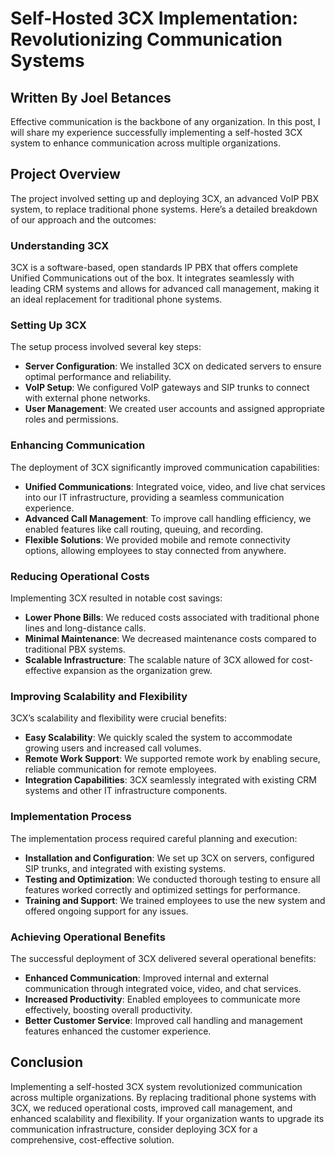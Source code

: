 # Self-Hosted 3CX Implementation: Revolutionizing Communication Systems

## Written By Joel Betances

Effective communication is the backbone of any organization. In this post, I will share my experience successfully implementing a self-hosted 3CX system to enhance communication across multiple organizations.

## Project Overview

The project involved setting up and deploying 3CX, an advanced VoIP PBX system, to replace traditional phone systems. Here’s a detailed breakdown of our approach and the outcomes:

### Understanding 3CX

3CX is a software-based, open standards IP PBX that offers complete Unified Communications out of the box. It integrates seamlessly with leading CRM systems and allows for advanced call management, making it an ideal replacement for traditional phone systems.

### Setting Up 3CX

The setup process involved several key steps:

- **Server Configuration**: We installed 3CX on dedicated servers to ensure optimal performance and reliability.
- **VoIP Setup**: We configured VoIP gateways and SIP trunks to connect with external phone networks.
- **User Management**: We created user accounts and assigned appropriate roles and permissions.

### Enhancing Communication

The deployment of 3CX significantly improved communication capabilities:

- **Unified Communications**: Integrated voice, video, and live chat services into our IT infrastructure, providing a seamless communication experience.
- **Advanced Call Management**: To improve call handling efficiency, we enabled features like call routing, queuing, and recording.
- **Flexible Solutions**: We provided mobile and remote connectivity options, allowing employees to stay connected from anywhere.

### Reducing Operational Costs

Implementing 3CX resulted in notable cost savings:

- **Lower Phone Bills**: We reduced costs associated with traditional phone lines and long-distance calls.
- **Minimal Maintenance**: We decreased maintenance costs compared to traditional PBX systems.
- **Scalable Infrastructure**: The scalable nature of 3CX allowed for cost-effective expansion as the organization grew.

### Improving Scalability and Flexibility

3CX’s scalability and flexibility were crucial benefits:

- **Easy Scalability**: We quickly scaled the system to accommodate growing users and increased call volumes.
- **Remote Work Support**: We supported remote work by enabling secure, reliable communication for remote employees.
- **Integration Capabilities**: 3CX seamlessly integrated with existing CRM systems and other IT infrastructure components.

### Implementation Process

The implementation process required careful planning and execution:

- **Installation and Configuration**: We set up 3CX on servers, configured SIP trunks, and integrated with existing systems.
- **Testing and Optimization**: We conducted thorough testing to ensure all features worked correctly and optimized settings for performance.
- **Training and Support**: We trained employees to use the new system and offered ongoing support for any issues.

### Achieving Operational Benefits

The successful deployment of 3CX delivered several operational benefits:

- **Enhanced Communication**: Improved internal and external communication through integrated voice, video, and chat services.
- **Increased Productivity**: Enabled employees to communicate more effectively, boosting overall productivity.
- **Better Customer Service**: Improved call handling and management features enhanced the customer experience.

## Conclusion

Implementing a self-hosted 3CX system revolutionized communication across multiple organizations. By replacing traditional phone systems with 3CX, we reduced operational costs, improved call management, and enhanced scalability and flexibility. If your organization wants to upgrade its communication infrastructure, consider deploying 3CX for a comprehensive, cost-effective solution.
